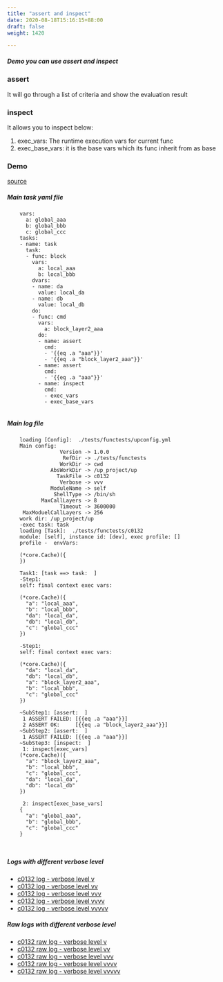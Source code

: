 ```yaml
---
title: "assert and inspect"
date: 2020-08-18T15:16:15+88:00
draft: false
weight: 1420

---
```


##### Demo you can use assert and inspect


### assert


It will go through a list of criteria and show the evaluation result











### inspect


It allows you to inspect below:

1. exec_vars: The runtime execution vars for current func
2. exec_base_vars: it is the base vars which its func inherit from as base











### Demo








[source](https://github.com/upcmd/up/blob/master/tests/functests/c0132.yml)

##### Main task yaml file
```
    vars:
      a: global_aaa
      b: global_bbb
      c: global_ccc
    tasks:
    - name: task
      task:
      - func: block
        vars:
          a: local_aaa
          b: local_bbb
        dvars:
        - name: da
          value: local_da
        - name: db
          value: local_db
        do:
        - func: cmd
          vars:
            a: block_layer2_aaa
          do:
          - name: assert
            cmd:
            - '{{eq .a "aaa"}}'
            - '{{eq .a "block_layer2_aaa"}}'
          - name: assert
            cmd:
            - '{{eq .a "aaa"}}'
          - name: inspect
            cmd:
            - exec_vars
            - exec_base_vars
    
```
##### Main log file
```
    loading [Config]:  ./tests/functests/upconfig.yml
    Main config:
                 Version -> 1.0.0
                  RefDir -> ./tests/functests
                 WorkDir -> cwd
              AbsWorkDir -> /up_project/up
                TaskFile -> c0132
                 Verbose -> vvv
              ModuleName -> self
               ShellType -> /bin/sh
           MaxCallLayers -> 8
                 Timeout -> 3600000
     MaxModuelCallLayers -> 256
    work dir: /up_project/up
    -exec task: task
    loading [Task]:  ./tests/functests/c0132
    module: [self], instance id: [dev], exec profile: []
    profile -  envVars:
    
    (*core.Cache)({
    })
    
    Task1: [task ==> task:  ]
    -Step1:
    self: final context exec vars:
    
    (*core.Cache)({
      "a": "local_aaa",
      "b": "local_bbb",
      "da": "local_da",
      "db": "local_db",
      "c": "global_ccc"
    })
    
    -Step1:
    self: final context exec vars:
    
    (*core.Cache)({
      "da": "local_da",
      "db": "local_db",
      "a": "block_layer2_aaa",
      "b": "local_bbb",
      "c": "global_ccc"
    })
    
    ~SubStep1: [assert:  ]
     1 ASSERT FAILED: [{{eq .a "aaa"}}]
     2 ASSERT OK:     [{{eq .a "block_layer2_aaa"}}]
    ~SubStep2: [assert:  ]
     1 ASSERT FAILED: [{{eq .a "aaa"}}]
    ~SubStep3: [inspect:  ]
     1: inspect[exec_vars]
    (*core.Cache)({
      "a": "block_layer2_aaa",
      "b": "local_bbb",
      "c": "global_ccc",
      "da": "local_da",
      "db": "local_db"
    })
    
     2: inspect[exec_base_vars]
    {
      "a": "global_aaa",
      "b": "global_bbb",
      "c": "global_ccc"
    }
    
    
```


##### Logs with different verbose level
* [c0132 log - verbose level v](../../logs/c0132_v)
* [c0132 log - verbose level vv](../../logs/c0132_vv)
* [c0132 log - verbose level vvv](../../logs/c0132_vvvv)
* [c0132 log - verbose level vvvv](../../logs/c0132_vvvv)
* [c0132 log - verbose level vvvvv](../../logs/c0132_vvvvv)

##### Raw logs with different verbose level
* [c0132 raw log - verbose level v](../../reflogs/c0132_v.log)
* [c0132 raw log - verbose level vv](../../reflogs/c0132_vv.log)
* [c0132 raw log - verbose level vvv](../../reflogs/c0132_vvv.log)
* [c0132 raw log - verbose level vvvv](../../reflogs/c0132_vvvv.log)
* [c0132 raw log - verbose level vvvvv](../../reflogs/c0132_vvvvv.log)







